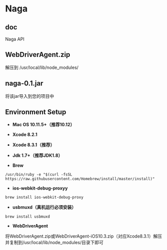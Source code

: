 # Naga

## doc

Naga API

## WebDriverAgent.zip

解压到 /usr/local/lib/node_modules/

## naga-0.1.jar

将该jar导入到您的项目中

## Environment Setup

- **Mac OS 10.11.5+（推荐10.12）**

- **Xcode 8.2.1**
- **Xcode 8.3.1（推荐）**

- **Jdk 1.7+（推荐JDK1.8）**

- **Brew**

```shell
/usr/bin/ruby -e "$(curl -fsSL https://raw.githubusercontent.com/Homebrew/install/master/install)"
```
- **ios-webkit-debug-proxyy**

```shell
brew install ios-webkit-debug-proxy
```
- **usbmuxd（真机运行必须安装）**

```shell
brew install usbmuxd
```
- **WebDriverAgent**

将WebDriverAgent.zip或WebDriverAgent-iOS10.3.zip（对应Xcode8.3.1）解压并复制到/usr/local/lib/node_modules/目录下即可
